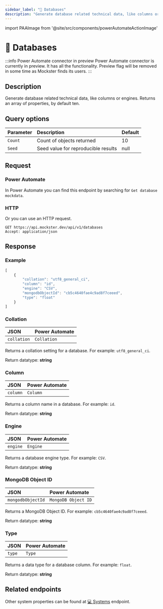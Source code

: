```yaml
---
sidebar_label: "💾 Databases"
description: "Generate database related technical data, like columns or engines. Returns an array of properties, by default ten."
---
```


import PAAImage from '@site/src/components/powerAutomateActionImage'

# 💾 Databases

:::info Power Automate connector in preview
Power Automate connector is currently in preview. It has all the functionality. Preview flag will be removed in some time as Mockster finds its users.
:::

## Description

Generate database related technical data, like columns or engines. Returns an array of properties, by default ten.

## Query options

|Parameter|Description|Default|
|---------|:---------|---------|
|`Count`| Count of objects returned | 10 |
|`Seed` | Seed value for reproducible results | null |

## Request

### Power Automate

In Power Automate you can find this endpoint by searching for `Get database mockdata`.

<PAAImage src="/img/databases-action.jpg" alt="Get database mockdata action" />

### HTTP

Or you can use an HTTP request.

```http title="HTTP"
GET https://api.mockster.dev/api/v1/databases
Accept: application/json  
```

## Response 

### Example 

```jsx title="JSON"
[
    {
        "collation": "utf8_general_ci",
        "column": "id",
        "engine": "CSV",
        "mongodbObjectId": "cb5c4640fae4c9ad8f7ceeed",
        "type": "float"
    }
]
```

### Collation

|JSON|Power Automate|
|:---------|:---------|
`collation`|`Collation`

Returns a collation setting for a database. For example: `utf8_general_ci`.

Return datatype: **string**

### Column

|JSON|Power Automate|
|:---------|:---------|
`column`|`Column`

Returns a column name in a database. For example: `id`.

Return datatype: **string**

### Engine

|JSON|Power Automate|
|:---------|:---------|
`engine`|`Engine`

Returns a database engine type. For example: `CSV`.

Return datatype: **string**

### MongoDB Object ID

|JSON|Power Automate|
|:---------|:---------|
`mongodbObjectId`|`MongoDB Object ID`

Returns a MongoDB Object ID. For example: `cb5c4640fae4c9ad8f7ceeed`.

Return datatype: **string**

### Type

|JSON|Power Automate|
|:---------|:---------|
`type`|`Type`

Returns a data type for a database column. For example: `float`.

Return datatype: **string**

## Related endpoints

Other system properties can be found at [💻 Systems](./systems) endpoint.